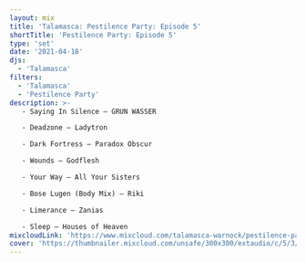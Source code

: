 ```yaml
---
layout: mix
title: 'Talamasca: Pestilence Party: Episode 5'
shortTitle: 'Pestilence Party: Episode 5'
type: 'set'
date: '2021-04-18'
djs:
  - 'Talamasca'
filters:
  - 'Talamasca'
  - 'Pestilence Party'
description: >-
   - Saying In Silence — GRUN WASSER

   - Deadzone — Ladytron

   - Dark Fortress — Paradox Obscur

   - Wounds — Godflesh

   - Your Way — All Your Sisters

   - Bose Lugen (Body Mix) — Riki

   - Limerance — Zanias

   - Sleep — Houses of Heaven
mixcloudLink: 'https://www.mixcloud.com/talamasca-warnock/pestilence-party-episode-5'
cover: 'https://thumbnailer.mixcloud.com/unsafe/300x300/extaudio/c/5/3/f/e63f-7a51-4439-ad35-ae8958febc36'
---
```

